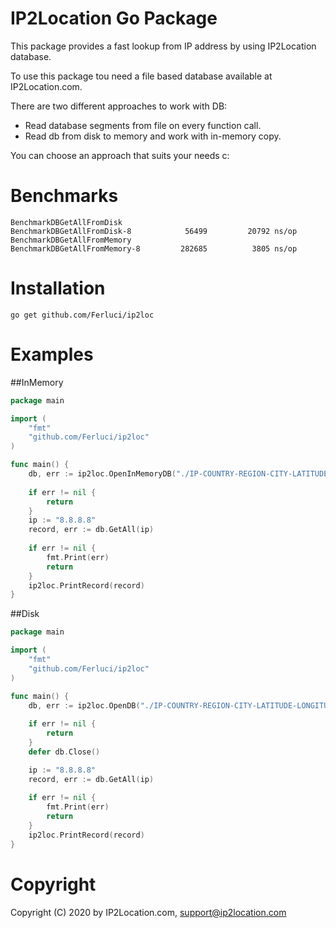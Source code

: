 IP2Location Go Package
======================

This package provides a fast lookup from IP address by using IP2Location database. 

To use this package tou need a file based database available at IP2Location.com. 

There are two different approaches to work with DB:
* Read database segments from file on every function call.
* Read db from disk to memory and work with in-memory copy.

You can choose an approach that suits your needs c:

Benchmarks
=======
```
BenchmarkDBGetAllFromDisk
BenchmarkDBGetAllFromDisk-8     	   56499	     20792 ns/op
BenchmarkDBGetAllFromMemory
BenchmarkDBGetAllFromMemory-8   	  282685	      3805 ns/op
```

Installation
=======

```
go get github.com/Ferluci/ip2loc
```

Examples
=======

##InMemory
```go
package main

import (
	"fmt"
	"github.com/Ferluci/ip2loc"
)

func main() {
	db, err := ip2loc.OpenInMemoryDB("./IP-COUNTRY-REGION-CITY-LATITUDE-LONGITUDE-ZIPCODE-TIMEZONE-ISP-DOMAIN-NETSPEED-AREACODE-WEATHER-MOBILE-ELEVATION-USAGETYPE.BIN")
	
	if err != nil {
		return
	}
	ip := "8.8.8.8"
	record, err := db.GetAll(ip)
	
	if err != nil {
		fmt.Print(err)
		return
	}
	ip2loc.PrintRecord(record)
}
```
##Disk
```go
package main

import (
	"fmt"
	"github.com/Ferluci/ip2loc"
)

func main() {
	db, err := ip2loc.OpenDB("./IP-COUNTRY-REGION-CITY-LATITUDE-LONGITUDE-ZIPCODE-TIMEZONE-ISP-DOMAIN-NETSPEED-AREACODE-WEATHER-MOBILE-ELEVATION-USAGETYPE.BIN")
	
	if err != nil {
		return
	}
	defer db.Close()

	ip := "8.8.8.8"
	record, err := db.GetAll(ip)
	
	if err != nil {
		fmt.Print(err)
		return
	}
	ip2loc.PrintRecord(record)
}
```
Copyright
=========

Copyright (C) 2020 by IP2Location.com, support@ip2location.com
